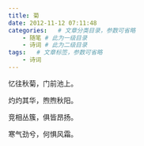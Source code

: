 ```yaml
---
title: 菊
date: 2012-11-12 07:11:48
categories:   # 文章分类目录，参数可省略
    - 随笔 # 此为一级目录
    - 诗词 # 此为二级目录
tags:   # 文章标签，参数可省略
    - 诗词
---
```

忆往秋菊，门前池上。

灼灼其华，煦煦秋阳。

竞相丛簇，俱皆昂扬。

寒气劲兮，何惧风霜。

